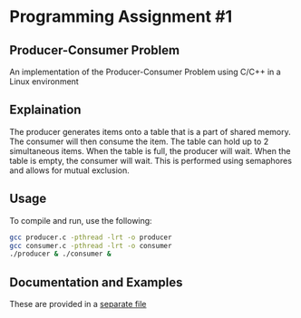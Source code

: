 # Programming Assignment #1
## Producer-Consumer Problem
An implementation of the Producer-Consumer Problem using C/C++ in a Linux environment

## Explaination
The producer generates items onto a table that is a part of shared memory. The consumer will then consume the item. The table can hold up to 2 simultaneous items. When the table is full, the producer will wait. When the table is empty, the consumer will wait. This is performed using semaphores and allows for mutual exclusion.

## Usage
To compile and run, use the following:
```bash
gcc producer.c -pthread -lrt -o producer
gcc consumer.c -pthread -lrt -o consumer
./producer & ./consumer &
```

## Documentation and Examples
These are provided in a [separate file](https://github.com/Zach-Arnett/cs33211/blob/main/Assignment1/DOCUMENTATION.md)
